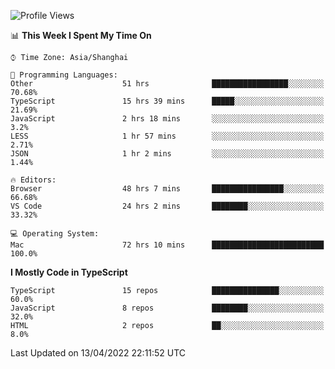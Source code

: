 <!--START_SECTION:waka-->
![Profile Views](http://img.shields.io/badge/Profile%20Views-0-blue)

📊 **This Week I Spent My Time On** 

```text
⌚︎ Time Zone: Asia/Shanghai

💬 Programming Languages: 
Other                    51 hrs              █████████████████░░░░░░░░   70.68% 
TypeScript               15 hrs 39 mins      █████░░░░░░░░░░░░░░░░░░░░   21.69% 
JavaScript               2 hrs 18 mins       ░░░░░░░░░░░░░░░░░░░░░░░░░   3.2% 
LESS                     1 hr 57 mins        ░░░░░░░░░░░░░░░░░░░░░░░░░   2.71% 
JSON                     1 hr 2 mins         ░░░░░░░░░░░░░░░░░░░░░░░░░   1.44%

🔥 Editors: 
Browser                  48 hrs 7 mins       ████████████████░░░░░░░░░   66.68% 
VS Code                  24 hrs 2 mins       ████████░░░░░░░░░░░░░░░░░   33.32%

💻 Operating System: 
Mac                      72 hrs 10 mins      █████████████████████████   100.0%

```

**I Mostly Code in TypeScript** 

```text
TypeScript               15 repos            ███████████████░░░░░░░░░░   60.0% 
JavaScript               8 repos             ████████░░░░░░░░░░░░░░░░░   32.0% 
HTML                     2 repos             ██░░░░░░░░░░░░░░░░░░░░░░░   8.0%

```



 Last Updated on 13/04/2022 22:11:52 UTC
<!--END_SECTION:waka-->
